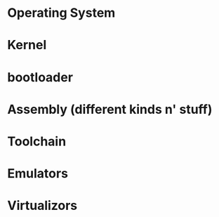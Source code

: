 # Operating System
# Kernel
# bootloader
# Assembly (different kinds n' stuff)
# Toolchain
# Emulators
# Virtualizors